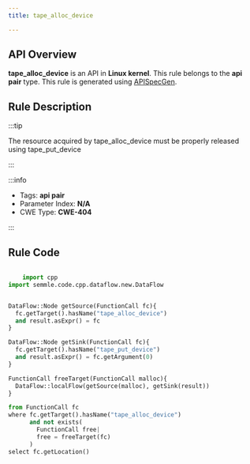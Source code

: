 ```yaml
---
title: tape_alloc_device

---
```



## API Overview
**tape_alloc_device** is an API in **Linux kernel**. This rule belongs to the **api pair** type. This rule is generated using [APISpecGen](../../tools/APISpecGen).
## Rule Description

:::tip

The resource acquired by tape_alloc_device must be properly released using tape_put_device

:::

:::info

- Tags: **api pair**
- Parameter Index: **N/A**
- CWE Type: **CWE-404**

:::

## Rule Code
```python

    import cpp
import semmle.code.cpp.dataflow.new.DataFlow


DataFlow::Node getSource(FunctionCall fc){
  fc.getTarget().hasName("tape_alloc_device")
  and result.asExpr() = fc
}

DataFlow::Node getSink(FunctionCall fc){
  fc.getTarget().hasName("tape_put_device")
  and result.asExpr() = fc.getArgument(0)
}

FunctionCall freeTarget(FunctionCall malloc){
  DataFlow::localFlow(getSource(malloc), getSink(result))
}

from FunctionCall fc
where fc.getTarget().hasName("tape_alloc_device")
      and not exists(
        FunctionCall free| 
        free = freeTarget(fc)
      )
select fc.getLocation()

    
```